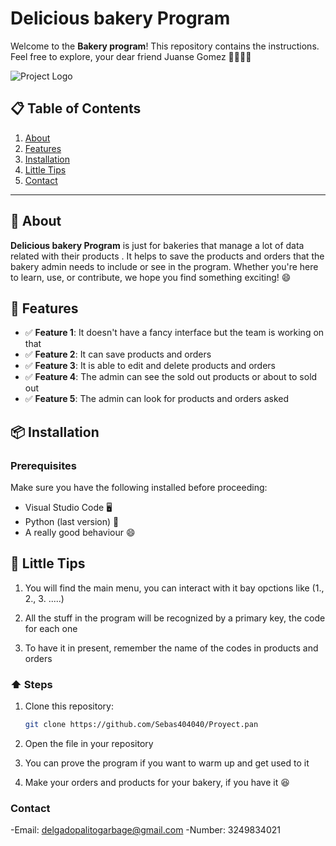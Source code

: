 # Delicious bakery Program 

Welcome to the **Bakery program**!  This repository contains the instructions. Feel free to explore, your dear friend Juanse Gomez 👩‍💻👨‍💻

![Project Logo](https://example.com/project-logo.png)

## 📋 Table of Contents

1. [About](#about)
2. [Features](#features)
3. [Installation](#installation)
4. [Little Tips](#Little_Tips)
4. [Contact](#contact)

---

## :cake: About

**Delicious bakery Program** is just for bakeries that manage a lot of data related with their products . It helps to save the products and orders that the bakery admin needs to include or see in the program. Whether you're here to learn, use, or contribute, we hope you find something exciting! 😄

## 🚀 Features

- ✅ **Feature 1**: It doesn't have a fancy interface but the team is working on that
- ✅ **Feature 2**: It can save products and orders
- ✅ **Feature 3**: It is able to edit and delete products and orders
- ✅ **Feature 4**: The admin can see the sold out products or about to sold out
- ✅ **Feature 5**: The admin can look for products and orders asked

## 📦 Installation

### Prerequisites

Make sure you have the following installed before proceeding:

- Visual Studio Code 🖥️
- Python (last version) 🐍
- A really good behaviour :smile:

## :cookie: Little Tips 

1. You will find the main menu, you can interact with it bay opctions like (1., 2., 3. .....)

2. All the stuff in the program will be recognized by a primary key, the code for each one

3. To have it in present, remember the name of the codes in products and orders


### 	:arrow_up: Steps

1. Clone this repository:  
   ```bash
   git clone https://github.com/Sebas404040/Proyect.pan

2. Open the file in your repository

3. You can prove the program if you want to warm up and get used to it

4. Make your orders and products for your bakery, if you have it :laughing:

### Contact

-Email: delgadopalitogarbage@gmail.com
-Number: 3249834021

